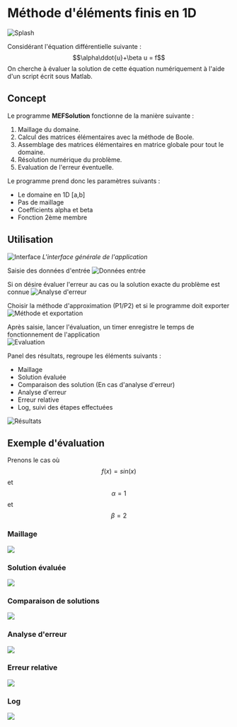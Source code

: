 # Méthode d'éléments finis en 1D
![Splash](https://i.imgur.com/npm5Cny.png)

Considérant l'équation différentielle suivante : 
$$\alpha\ddot{u}+\beta u = f$$
On cherche à évaluer la solution de cette équation numériquement à l'aide d'un script écrit sous Matlab.
## Concept
Le programme **MEFSolution** fonctionne de la manière suivante : 
1. Maillage du domaine.
2. Calcul des matrices élémentaires avec la méthode de Boole.
3. Assemblage des matrices élémentaires en matrice globale pour tout le domaine.
4. Résolution numérique du problème.
5. Evaluation de l'erreur éventuelle.

Le programme prend donc les paramètres suivants :
- Le domaine en 1D [a,b]
- Pas de maillage
- Coefficients alpha et beta
- Fonction 2ème membre

## Utilisation
![Interface](https://i.imgur.com/Hq44K8A.png)
*L'interface générale de l'application*

Saisie des données d'entrée
![Données entrée](https://i.imgur.com/yibPcvP.png)

Si on désire évaluer l'erreur au cas ou la solution exacte du problème est connue
![Analyse d'erreur](https://i.imgur.com/D2V2ZpS.png)

Choisir la méthode d'approximation (P1/P2) et si le programme doit exporter
![Méthode et exportation](https://i.imgur.com/rn1QXOE.png)

Après saisie, lancer l'évaluation, un timer enregistre le temps de fonctionnement de l'application  
![Evaluation](https://i.imgur.com/szOrquw.png)

Panel des résultats, regroupe les éléments suivants : 
- Maillage
- Solution évaluée
- Comparaison des solution (En cas d'analyse d'erreur)
- Analyse d'erreur
- Erreur relative
- Log, suivi des étapes effectuées  


![Résultats](https://i.imgur.com/KmxzTRG.png)

## Exemple d'évaluation
Prenons le cas où $$f(x) = sin(x)$$ et $$\alpha=1$$ et $$\beta=2$$
### Maillage
![](https://i.imgur.com/n4FjqoN.png)
### Solution évaluée
![](https://i.imgur.com/6HIB9lI.png)
### Comparaison de solutions
![](https://i.imgur.com/2ESO77s.png)
### Analyse d'erreur
![](https://i.imgur.com/2ESO77s.png)
### Erreur relative
![](https://i.imgur.com/lQQprmR.png)
### Log
![](https://i.imgur.com/Ck6M8wo.png)